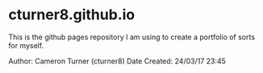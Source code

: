 # cturner8.github.io
This is the github pages repository I am using to create a
portfolio of sorts for myself.

Author: Cameron Turner (cturner8)
Date Created: 24/03/17 23:45